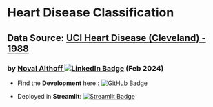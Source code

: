 # Heart Disease Classification
## Data Source: [UCI Heart Disease (Cleveland) - 1988](https://archive.ics.uci.edu/dataset/45/heart+disease)
### by [Noval Althoff ![LinkedIn Badge](https://img.shields.io/badge/LinkedIn-blue?style=flat&logo=linkedin&logoColor=white)](https://www.linkedin.com/in/novalalthoff/) (Feb 2024)

- Find the **Development** here : [![GitHub Badge](https://img.shields.io/badge/GitHub-grey?style=flat&logo=github&logoColor=white)](https://github.com/novalalthoff/uci-heart-disease-classification/blob/main/main.ipynb)

- Deployed in **Streamlit**: [![Streamlit Badge](https://img.shields.io/badge/Streamlit-red?style=flat&logo=streamlit&logoColor=white)](https://uci-heart-disease-classification.streamlit.app/)
